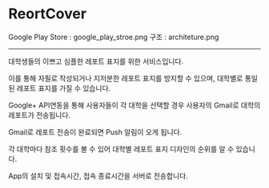 # ReortCover
Google Play Store : google_play_stroe.png
구조 : architeture.png

***

대학생들의 이쁘고 심플한 레포트 표지를 위한 서비스입니다.

이를 통해 자필로 작성되거나 지저분한 레포트 표지를 방지할 수 있으며, 대학별로 통일 된 레포트 표지를 가질 수 있습니다.

Google+ API연동을 통해 사용자들이 각 대학을 선택할 경우 사용자의 Gmail로 대학의 레포트가 전송됩니다.

Gmail로 레포트 전송이 완료되면 Push 알림이 오게 됩니다.

각 대학마다 참조 횟수를 볼 수 있어 대학별 레포트 표지 디자인의 순위를 알 수 있습니다.

App의 설치 및 접속시간, 접속 종료시간을 서버로 전송합니다.
